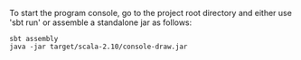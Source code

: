 To start the program console, go to the project root directory and either use 'sbt run' or assemble a standalone jar as follows:

    sbt assembly
    java -jar target/scala-2.10/console-draw.jar